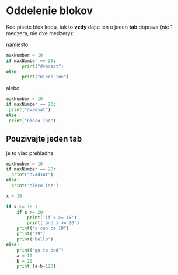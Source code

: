 # Oddelenie blokov
Ked pisete blok kodu, tak to **vzdy** dajte len o jeden **tab** doprava (nie 1 medzera, nie dve medzery):

namiesto
```py
maxNumber = 10
if maxNumber == 20:
      print("dvadsat")
else:
      print("nieco ine")
```
alebo
```py
maxNumber = 10
if maxNumber == 20:
 print("dvadsat")
else:
 print("nieco ine")
```
## Pouzivajte jeden tab
je to viac prehladne
```py
maxNumber = 10
if maxNumber == 20:
  print("dvadsat")
else:
  print("nieco ine")
```

```py
x = 19

if x >= 18 :
    if x >= 20:
        print('if x >= 18')
        print('and x >= 20')
    print("x can be 18")
    print("19")
    print("bello")
else:
    print("go to bed")
    a = 10
    b = 20
    print (a+b+123)
```    
